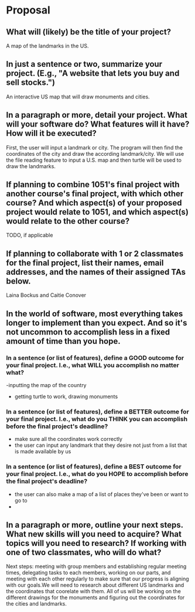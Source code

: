 # Proposal

## What will (likely) be the title of your project?
A map of the landmarks in the US.

## In just a sentence or two, summarize your project. (E.g., "A website that lets you buy and sell stocks.")

An interactive US map that will draw monuments and cities. 

## In a paragraph or more, detail your project. What will your software do? What features will it have? How will it be executed?

First, the user will input a landmark or city. The program will then find the coordinates of the city and draw the according landmark/city. We will use the file reading feature to input a U.S. map and then turtle will be used to draw the landmarks. 

## If planning to combine 1051's final project with another course's final project, with which other course? And which aspect(s) of your proposed project would relate to 1051, and which aspect(s) would relate to the other course?

TODO, if applicable

## If planning to collaborate with 1 or 2 classmates for the final project, list their names, email addresses, and the names of their assigned TAs below.

Laina Bockus and Caitie Conover

## In the world of software, most everything takes longer to implement than you expect. And so it's not uncommon to accomplish less in a fixed amount of time than you hope.

### In a sentence (or list of features), define a GOOD outcome for your final project. I.e., what WILL you accomplish no matter what?

-inputting the map of the country
- getting turtle to work, drawing monuments


### In a sentence (or list of features), define a BETTER outcome for your final project. I.e., what do you THINK you can accomplish before the final project's deadline?

- make sure all the coordinates work correctly
- the user can input any landmark that they desire not just from a list that is made available by us

### In a sentence (or list of features), define a BEST outcome for your final project. I.e., what do you HOPE to accomplish before the final project's deadline?

- the user can also make a map of a list of places they've been or want to go to
- 

## In a paragraph or more, outline your next steps. What new skills will you need to acquire? What topics will you need to research? If working with one of two classmates, who will do what?

Next steps: meeting with group members and establishing regular meeting times, delegating tasks to each members, working on our parts, and meeting with each other regularly to make sure that our progress is aligning with our goals.We
will need to research about different US landmarks and the coordinates that coorelate with them. All of us will be working on the different drawings for the monuments and figuring out the coordinates for the cities and landmarks. 
